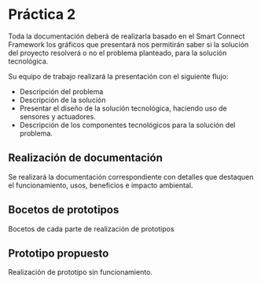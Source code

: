 # Práctica 2

Toda la documentación deberá de realizarla basado en el Smart Connect Framework los gráficos que presentará nos permitirán
saber si la solución del proyecto resolverá o no el problema planteado, para la solución tecnológica.

Su equipo de trabajo realizará la presentación con el siguiente flujo:
- Descripción del problema
- Descripción de la solución
- Presentar el diseño de la solución tecnológica, haciendo uso de sensores y actuadores.
- Descripción de los componentes tecnológicos para la solución del problema.

## Realización de documentación
Se realizará la documentación correspondiente con detalles que destaquen el funcionamiento, usos, beneficios e impacto ambiental.

## Bocetos de prototipos
Bocetos de cada parte de realización de prototipos

## Prototipo propuesto
Realización de prototipo sin funcionamiento.